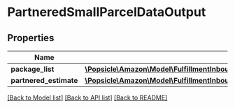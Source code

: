 # PartneredSmallParcelDataOutput

## Properties
Name | Type | Description | Notes
------------ | ------------- | ------------- | -------------
**package_list** | [**\Popsicle\Amazon\Model\FulfillmentInboundV0\PartneredSmallParcelPackageOutputList**](PartneredSmallParcelPackageOutputList.md) |  | 
**partnered_estimate** | [**\Popsicle\Amazon\Model\FulfillmentInboundV0\PartneredEstimate**](PartneredEstimate.md) |  | [optional] 

[[Back to Model list]](../../README.md#documentation-for-models) [[Back to API list]](../../README.md#documentation-for-api-endpoints) [[Back to README]](../../README.md)

